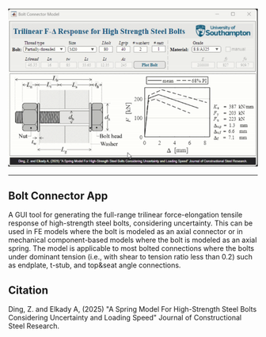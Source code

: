 <p align="center">
  <img width="800" src="misc\BoltApp-gif.gif" alt="Bolt Connector App GIF">
</p>

---------------

## Bolt Connector App
A GUI tool for generating the full-range trilinear force-elongation tensile response of high-strength steel bolts, considering uncertainty. This can be used in FE models where the bolt is modeled as an axial connector or in mechanical component-based models where the bolt is modeled as an axial spring. The model is applicable to most bolted connections where the bolts under dominant tension (i.e., with shear to tension ratio less than 0.2) such as endplate, t-stub, and top&seat angle connections.

## Citation
Ding, Z. and Elkady A, (2025) "A Spring Model For High-Strength Steel Bolts Considering Uncertainty and Loading Speed" Journal of Constructional Steel Research.
